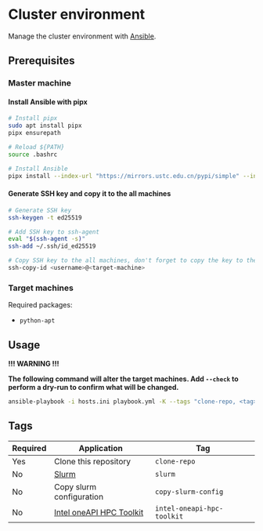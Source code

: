 # Cluster environment

Manage the cluster environment with [Ansible](https://www.ansible.com/).

## Prerequisites

### Master machine

#### Install Ansible with pipx

```bash
# Install pipx
sudo apt install pipx
pipx ensurepath

# Reload ${PATH}
source .bashrc

# Install Ansible
pipx install --index-url "https://mirrors.ustc.edu.cn/pypi/simple" --include-deps ansible
```

#### Generate SSH key and copy it to the all machines

```bash
# Generate SSH key
ssh-keygen -t ed25519

# Add SSH key to ssh-agent
eval "$(ssh-agent -s)"
ssh-add ~/.ssh/id_ed25519

# Copy SSH key to the all machines, don't forget to copy the key to the master machine
ssh-copy-id <username>@<target-machine>
```

### Target machines

Required packages:

- `python-apt`

## Usage

**!!! WARNING !!!**

**The following command will alter the target machines. Add `--check` to perform a dry-run to confirm what will be changed.**

```bash
ansible-playbook -i hosts.ini playbook.yml -K --tags "clone-repo, <tag>, ..."
```

## Tags

| Required | Application | Tag |
| --- | --- | --- |
| Yes | Clone this repository | `clone-repo` |
| No | [Slurm](https://slurm.schedmd.com/documentation.html) | `slurm` |
| No | Copy slurm configuration | `copy-slurm-config` |
| No | [Intel oneAPI HPC Toolkit](https://www.intel.com/content/www/us/en/developer/tools/oneapi/hpc-toolkit.html) | `intel-oneapi-hpc-toolkit` |
